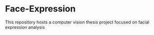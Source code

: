 # Face-Expression
This repository hosts a computer vision thesis project focused on facial expression analysis
